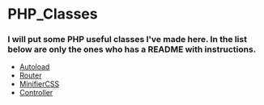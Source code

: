 # PHP_Classes
### I will put some PHP useful classes I've made here. In the list below are only the ones who has a README with instructions.
- [Autoload](https://github.com/lkzwieder/PHP_Classes/tree/master/autoloader)
- [Router](https://github.com/lkzwieder/PHP_Classes/tree/master/controller)
- [MinifierCSS](https://github.com/lkzwieder/PHP_Classes/tree/master/controller)
- [Controller](https://github.com/lkzwieder/PHP_Classes/tree/master/controller)